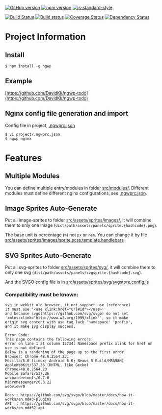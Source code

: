 [![GitHub version](https://badge.fury.io/gh/DavidKk%2Fngwp.svg)](https://badge.fury.io/gh/DavidKk%2Fngwp)
[![npm version](https://badge.fury.io/js/ngwp.svg)](https://badge.fury.io/js/ngwp)
[![js-standard-style](https://img.shields.io/badge/code%20style-standard-brightgreen.svg)](http://standardjs.com)

[![Build Status](https://travis-ci.org/DavidKk/ngwp.svg?branch=master)](https://travis-ci.org/DavidKk/ngwp)
[![Build status](https://ci.appveyor.com/api/projects/status/p76hetxe0us38axx?svg=true)](https://ci.appveyor.com/project/DavidKk/ngwp)
[![Coverage Status](https://coveralls.io/repos/github/DavidKk/ngwp/badge.svg?branch=master)](https://coveralls.io/github/DavidKk/ngwp?branch=master)
[![Dependency Status](https://dependencyci.com/github/DavidKk/ngwp/badge)](https://dependencyci.com/github/DavidKk/ngwp)


# Project Information

## Install

```
$ npm install -g ngwp
```


## Example

[https://github.com/DavidKk/ngwp-todo](https://github.com/DavidKk/ngwp-todo)


## Nginx config file generation and import

Config file in project, [.ngwprc.json](https://github.com/DavidKk/ngwp-example/blob/master/.ngwprc.json)

```
$ vi project/.ngwprc.json
$ ngwp nginx
```

# Features

## Multiple Modules

You can define multiple entry/modules in folder [src/modules/](https://github.com/DavidKk/ngwp-example/tree/master/src/modules). Different modules must define different nginx configurations, see [.ngwprc.json](https://github.com/DavidKk/ngwp-example/blob/master/.ngwprc.json).


## Image Sprites Auto-Generate

Put all image-sprites to folder [src/assets/sprites/images/](https://github.com/DavidKk/ngwp-example/tree/master/src/assets/sprites/images), it will combine them to only one image (`dist/path/assets/panels/sprite.{hashcode}.png`).

The base unit is percentage (`%`) not `px` or `rem`. You can change it by file [src/assets/sprites/images/sprite.scss.template.handlebars](https://github.com/DavidKk/ngwp-example/blob/master/src/assets/sprites/images/sprite.scss.template.handlebars)


## SVG Sprites Auto-Generate

Put all svg-sprites to folder [src/assets/sprites/svg/](https://github.com/DavidKk/ngwp-example/tree/master/src/assets/sprites/svg), it will combine them to only one svg (`dist/path/assets/panels/svgsprite.{hashcode}.svg`).

And the SVGO config file is in [src/assets/sprites/svg/svgstore.config.js](https://github.com/DavidKk/ngwp-example/blob/master/src/assets/sprites/svg/svgstore.config.js)

### Compatibility must be known:

```
svg in webkit old browser, it not support use (reference)
it must use '<use xlink:href="url#id"></use>'
and because svgo(https://github.com/svg/svgo) do not set
'xmlns:xlink="http://www.w3.org/1999/xlink"', so it make
origin svg content with use tag lack 'namespace' 'prefix',
and it make svg display success.

Error Code:
This page contains the following errors:
error on line 1 at column 15734: Namespace prefix xlink for href on use is not defined
Below is a rendering of the page up to the first error.
Browser: Chrome 48.0.2564.23:
Mozilla/5.0 (Linux; Android 6.0; Nexus 5 Build/MRA58N)
AppleWebKit/537.36 (KHTML, like Gecko)
Chrome/48.0.2564.23
Mobile Safari/537.36
wechatdevtools/0.7.0
MicroMessenger/6.3.22
webview/0

Docs : https://github.com/svg/svgo/blob/master/docs/how-it-works/en.md#3-plugins
API  : https://github.com/svg/svgo/blob/master/docs/how-it-works/en.md#32-api
```
